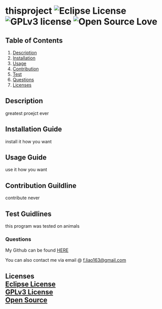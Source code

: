 
  # thisproject ![Eclipse License](https://img.shields.io/badge/License-EPL%201.0-red.svg) ![GPLv3 license](https://img.shields.io/badge/License-GPLv3-blue.svg) ![Open Source Love](https://badges.frapsoft.com/os/v1/open-source.svg?v=103) 
  
  
  ## Table of Contents
  1. [Description](#abstract)
  2. [Installation](#installation)
  3. [Usage](#usage)
  4. [Contribution](#contribution)
  5. [Test](#test)
  6. [Questions](#questions)
  7. [Licenses](#licenses)
 
   

  ## Description <a name="abstract"></a>
  greatest proejct ever

  ## Installation Guide <a name="installation"></a>
  install it how you want

  ## Usage Guide <a name="usage"></a>
  use it how you want

  ## Contribution Guildline <a name="coontribution"></a>
  contribute never

  ## Test Guidlines <a name="test"></a> 
  this program was tested on animals
  
  ### Questions 
  
  My Github can be found [HERE](https://github.com/liaof)
    
  You can also contact me via email @ f.liao163@gmail.com
  
  ## Licenses <a name='licenses'></a></br>[Eclipse License](https://img.shields.io/badge/License-EPL%201.0-red.svg)</br> [GPLv3 License](http://perso.crans.org/besson/LICENSE.html)</br> [Open Source](https://github.com/ellerbrock/open-source-badges/)</br> 